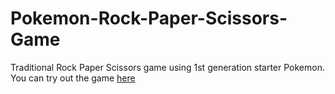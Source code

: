 # Pokemon-Rock-Paper-Scissors-Game

Traditional Rock Paper Scissors game using 1st generation starter Pokemon. You can try out the game <a href="https://dannyyaaj.github.io/Pokemon-Rock-Paper-Scissors-Game" target="_blank">here</a>
